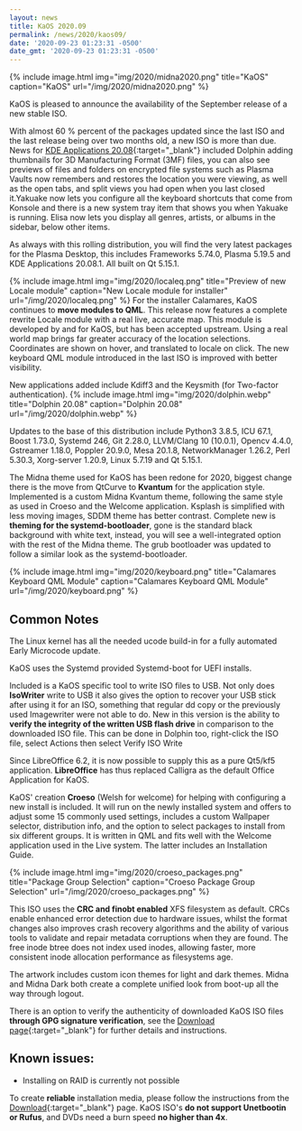 ```yaml
---
layout: news
title: KaOS 2020.09
permalink: /news/2020/kaos09/
date: '2020-09-23 01:23:31 -0500'
date_gmt: '2020-09-23 01:23:31 -0500'
---
```


{% include image.html
            img="img/2020/midna2020.png"
            title="KaOS"
            caption="KaOS"
            url="/img/2020/midna2020.png" %}
            
KaOS is pleased to announce the availability of the September release of a new stable ISO. 

With almost 60 % percent of the packages updated since the last ISO and the last release being over two months old, a new ISO is more than due. News for [KDE Applications 20.08](https://kde.org/announcements/releases/2020-08-apps-update/){:target="_blank"} included Dolphin adding thumbnails for 3D Manufacturing Format (3MF) files, you can also see previews of files and folders on encrypted file systems such as Plasma Vaults now remembers and restores the location you were viewing, as well as the open tabs, and split views you had open when you last closed it.Yakuake now lets you configure all the keyboard shortcuts that come from Konsole and there is a new system tray item that shows you when Yakuake is running. Elisa now lets you display all genres, artists, or albums in the sidebar, below other items.

As always with this rolling distribution, you will find the very latest packages for the Plasma Desktop, this includes Frameworks 5.74.0, Plasma 5.19.5 and KDE Applications 20.08.1. All built on Qt 5.15.1.

{% include image.html
            img="img/2020/localeq.png"
            title="Preview of new Locale module"
            caption="New Locale module for installer"
            url="/img/2020/localeq.png" %}
For the installer Calamares, KaOS continues to **move modules to QML**. This release now features a complete rewrite Locale module with a real live, accurate map. This module is developed by and for KaOS, but has been accepted upstream. Using a real world map brings far greater accuracy of the location selections.  Coordinates are shown on hover, and translated to locale on click. The new keyboard QML module introduced in the last ISO is improved with better visibility.

New applications added include Kdiff3 and the Keysmith (for Two-factor authentication).
{% include image.html
            img="img/2020/dolphin.webp"
            title="Dolphin 20.08"
            caption="Dolphin 20.08"
            url="/img/2020/dolphin.webp" %}
            
Updates to the base of this distribution include Python3 3.8.5, ICU 67.1, Boost 1.73.0, Systemd 246, Git 2.28.0, LLVM/Clang 10 (10.0.1), Opencv 4.4.0, Gstreamer 1.18.0, Poppler 20.9.0, Mesa 20.1.8, NetworkManager 1.26.2, Perl 5.30.3, Xorg-server 1.20.9, Linux 5.7.19 and Qt 5.15.1. 


The Midna theme used for KaOS has been redone for 2020, biggest change there is the move from QtCurve to **Kvantum** for the application style.  Implemented is a custom Midna Kvantum theme, following the same style as used in Croeso and the Welcome application. 
Ksplash is simplified with less moving images, SDDM theme has better contrast.  Complete new is **theming for the systemd-bootloader**, gone is the standard black background with white text, instead, you will see a well-integrated option with the rest of the Midna theme.  The grub bootloader was updated to follow a similar look as the systemd-bootloader.

{% include image.html
            img="img/2020/keyboard.png"
            title="Calamares Keyboard QML Module"
            caption="Calamares Keyboard QML Module"
            url="/img/2020/keyboard.png" %}

## Common Notes
The Linux kernel has all the needed ucode build-in for a fully automated Early Microcode update. 

KaOS uses the Systemd provided Systemd-boot for UEFI installs.

Included is a KaOS specific tool to write ISO files to USB. Not only does **IsoWriter** write to USB it also gives the option to recover your USB stick after using it for an ISO, something that regular dd copy or the previously used Imagewriter were not able to do.  New in this version is the ability to **verify the integrity of the written USB flash drive** in comparison to the downloaded ISO file.  This can be done in Dolphin too, right-click the ISO file, select Actions then select Verify ISO Write 

Since LibreOffice 6.2, it is now possible to supply this as a pure Qt5/kf5 application. **LibreOffice** has thus replaced Calligra as the default Office Application for KaOS.

KaOS' creation **Croeso** (Welsh for welcome) for helping with configuring a new install is included. It will run on the newly installed system and offers to adjust some 15 commonly used settings, includes a custom Wallpaper selector, distribution info, and the option to select packages to install from six different groups.  It is written in QML and fits well with the Welcome application used in the Live system.  The latter includes an Installation Guide.

{% include image.html
            img="img/2020/croeso_packages.png"
            title="Package Group Selection"
            caption="Croeso Package Group Selection"
            url="/img/2020/croeso_packages.png" %}

This ISO uses the **CRC and finobt enabled** XFS filesystem as default. CRCs enable enhanced error detection due to hardware issues, whilst the format changes also improves crash recovery algorithms and the ability of various tools to validate and repair metadata corruptions when they are found. The free inode btree does not index used inodes, allowing faster, more consistent inode allocation performance as filesystems age.

The artwork includes custom icon themes for light and dark themes. Midna and Midna Dark both create a complete unified look from boot-up all the way through logout.

There is an option to verify the authenticity of downloaded KaOS ISO files **through GPG signature verification**, see the [Download page](https://kaosx.us/pages/download/#authenticity-check){:target="_blank"} for further details and instructions.

## Known issues:
* Installing on RAID is currently not possible

To create **reliable** installation media, please follow the instructions from the [Download](http://kaosx.us/download/){:target="_blank"} page. KaOS ISO's **do not support Unetbootin or Rufus**, and DVDs need a burn speed **no higher than 4x**.
